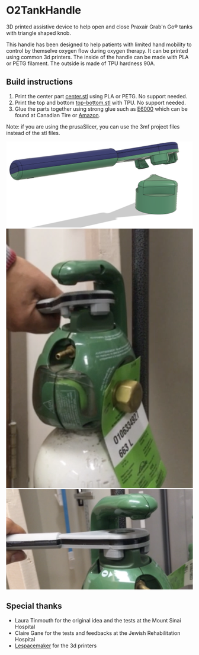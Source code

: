 # O2TankHandle
3D printed assistive device to help open and close Praxair Grab'n Go® tanks with triangle shaped knob.

This handle has been designed to help patients with limited hand mobility to control by themselve oxygen flow during oxygen therapy.  It can be printed using common 3d printers. The inside of the handle can be made with PLA or PETG filament.  The outside is made of TPU hardness 90A.

## Build instructions
1. Print the center part [center.stl](stl/center.stl) using PLA or PETG. No support needed.
2. Print the top and bottom [top-bottom.stl](stl/top-bottom.stl) with TPU. No support needed.
3. Glue the parts together using strong glue such as [E6000](https://eclecticproducts.com/product/e6000-industrial-adhesive/) which can be found at Canadian Tire or [Amazon](https://www.amazon.ca/Eclectic-EU10570110-Multi-purpose-Waterproof-Paintable/dp/B07MWH2Q4Z/ref=sr_1_5?dib=eyJ2IjoiMSJ9.aAfEi18wPfPPA_T1W8HiuTdHqN07RUhsRiUlvNAYgncpHXs6zlXjQPJB76fmRrpjLHt5T0j9_xNX5GLTLgnnNgu4p62iIZ0bjuie_AqLtjycfxm4bnsWxuTGKqfk1UQ9qNO1uksSuBphQ_2TcQtQCUPy-rhSWuJQ-iqRBBgHoyJiuwzNYulU4BJ4KU7BRanTDvfaqPULCGOLLYkvruxnOfoAFUv7JZObp_g9llKb54IwMMt21K42alQ_Mwp69ZLF6PIo8fu0rpLQYTDeg3BYPyf2JKEUebpyaNZZh5FRvTg.SAH2V6eWeXhl_FEsRLjoJSgqIzV1tD4AKo_M-27nl3U&dib_tag=se&hvadid=667162311008&hvdev=c&hvlocphy=9061029&hvnetw=g&hvqmt=e&hvrand=8512622173798829721&hvtargid=kwd-364888053517&hydadcr=20569_13479352&keywords=e6000+glue&qid=1712170475&sr=8-5).

Note: if you are using the prusaSlicer, you can use the 3mf project files instead of the stl files.

![handle1](preview.png)
![handle2](preview-2.png)
![handle3](preview-3.png)

## Special thanks
- Laura Tinmouth for the original idea and the tests at the Mount Sinai Hospital
- Claire Gane for the tests and feedbacks at the Jewish Rehabilitation Hospital
- [Lespacemaker](https://www.lespacemaker.com/en) for the 3d printers

